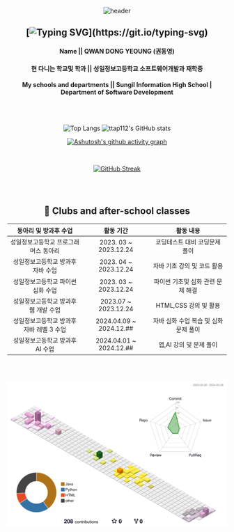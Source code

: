 <div align="center">

![header](https://capsule-render.vercel.app/api?type=waving&color=gradient&height=120&animation=fadeIn&section=footer&text=👨‍🎓👨‍💻&fontAlign=70)


 ## [![Typing SVG](https://readme-typing-svg.demolab.com?font=Workbench&duration=3000&pause=200&center=true&random=false&width=435&lines=Hello+Everyone.;This+is+My+profile.)](https://git.io/typing-svg)
 <h4>Name || QWAN DONG YEOUNG (권동영)</h4>
 <h4> 현 다니는 학교및 학과 || 성일정보고등학교 소프트웨어개발과 재학중</h4>
 <h4> My schools and departments || Sungil Information High School | Department of Software Development<h4>

<br/> 

##

![Top Langs](https://github-readme-stats.vercel.app/api/top-langs/?username=ttap112&layout=compact)
![ttap112's GitHub stats](https://github-readme-stats.vercel.app/api?username=ttap112&show_icons=true&theme=calm_pink)

[![Ashutosh's github activity graph](https://github-readme-activity-graph.vercel.app/graph?username=ttap112&theme=tokyo-night)](https://github.com/ashutosh00710/github-readme-activity-graph)

<br/>

[![GitHub Streak](https://streak-stats.demolab.com?user=ttap112&theme=cobalt&hide_border=true)](https://git.io/streak-stats)

##

<br/>
 
## 📃  Clubs and after-school classes

| 동아리 및 방과후 수업 | 활동 기간 | 활동 내용 |
|:--------:|:--------:|:--------:|
| 성일정보고등학교 프로그래머스 동아리 | 2023. 03 ~ 2023.12.24 | 코딩테스트 대비 코딩문제 풀이  |
| 성일정보고등학교 방과후 자바 수업 | 2023. 04 ~ 2023.12.24 | 자바 기초 강의 및 코드 활용  |
| 성일정보고등학교 파이썬 심화 수업 | 2023. 03 ~ 2023.12.24 | 파이썬 기초및 심화 관련 문제 해결  |
| 성일정보고등학교 방과후 웹 개발 수업 | 2023.07 ~ 2023.12.24 | HTML,CSS 강의 및 활용|
| 성일정보고등학교 방과후 자바 레벨 3 수업 | 2024.04.09 ~ 2024.12.## | 자바 심화 수업 복습 및 심화 문제 풀이|
| 성일정보고등학교 방과후 AI 수업 | 2024.04.01 ~ 2024.12.## | 앱,AI 강의 및 문제 풀이 |

<br/>

##

![](profile-3d-contrib/profile-season-animate.svg)
</div>

